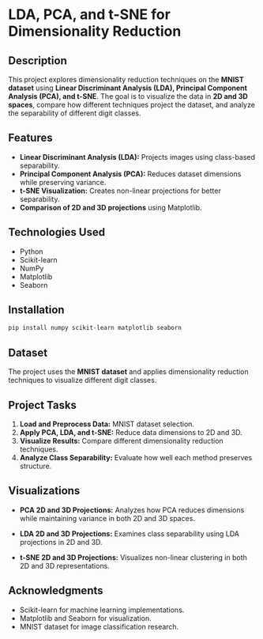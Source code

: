 # LDA, PCA, and t-SNE for Dimensionality Reduction

## Description

This project explores dimensionality reduction techniques on the **MNIST dataset** using **Linear Discriminant Analysis (LDA), Principal Component Analysis (PCA), and t-SNE**. The goal is to visualize the data in **2D and 3D spaces**, compare how different techniques project the dataset, and analyze the separability of different digit classes.

## Features

- **Linear Discriminant Analysis (LDA):** Projects images using class-based separability.
- **Principal Component Analysis (PCA):** Reduces dataset dimensions while preserving variance.
- **t-SNE Visualization:** Creates non-linear projections for better separability.
- **Comparison of 2D and 3D projections** using Matplotlib.

## Technologies Used

- Python
- Scikit-learn
- NumPy
- Matplotlib
- Seaborn

## Installation

```bash
pip install numpy scikit-learn matplotlib seaborn
```

## Dataset

The project uses the **MNIST dataset** and applies dimensionality reduction techniques to visualize different digit classes.

## Project Tasks

1. **Load and Preprocess Data:** MNIST dataset selection.
2. **Apply PCA, LDA, and t-SNE:** Reduce data dimensions to 2D and 3D.
3. **Visualize Results:** Compare different dimensionality reduction techniques.
4. **Analyze Class Separability:** Evaluate how well each method preserves structure.

## Visualizations

- **PCA 2D and 3D Projections:** Analyzes how PCA reduces dimensions while maintaining variance in both 2D and 3D spaces.

- **LDA 2D and 3D Projections:** Examines class separability using LDA projections in 2D and 3D.

- **t-SNE 2D and 3D Projections:** Visualizes non-linear clustering in both 2D and 3D representations.

## Acknowledgments

- Scikit-learn for machine learning implementations.
- Matplotlib and Seaborn for visualization.
- MNIST dataset for image classification research.

